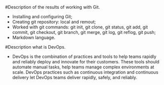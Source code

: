 #Description of the results of working with Git.
- Installing and configuring Git;
- Creating git repository: local and remout;
- Worked with git commands: git init, git clone, git status, git add, git commit, git checkout, git branch, git merge, git log, git reflog, git push;
- Markdown language.

#Description what is DevOps.
- DevOps is the combination of practices and tools to help teams rapidly and reliably deploy and innovate for their customers. These tools should automate manual tasks, help teams manage complex environments at scale. DevOps practices such as continuous integration and continuous delivery let DevOps teams deliver rapidly, safely, and reliably.
